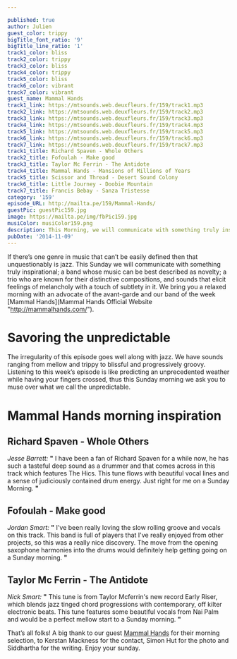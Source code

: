 ```yaml
---

published: true
author: Julien
guest_color: trippy
bigTitle_font_ratio: '9'
bigTitle_line_ratio: '1'
track1_color: bliss
track2_color: trippy
track3_color: bliss
track4_color: trippy
track5_color: bliss
track6_color: vibrant
track7_color: vibrant
guest_name: Mammal Hands
track1_link: https://mtsounds.web.deuxfleurs.fr/159/track1.mp3
track2_link: https://mtsounds.web.deuxfleurs.fr/159/track2.mp3
track3_link: https://mtsounds.web.deuxfleurs.fr/159/track3.mp3
track4_link: https://mtsounds.web.deuxfleurs.fr/159/track4.mp3
track5_link: https://mtsounds.web.deuxfleurs.fr/159/track5.mp3
track6_link: https://mtsounds.web.deuxfleurs.fr/159/track6.mp3
track7_link: https://mtsounds.web.deuxfleurs.fr/159/track7.mp3
track1_title: Richard Spaven - Whole Others
track2_title: Fofoulah - Make good
track3_title: Taylor Mc Ferrin - The Antidote
track4_title: Mammal Hands - Mansions of Millions of Years
track5_title: Scissor and Thread - Desert Sound Colony
track6_title: Little Journey - Doobie Mountain
track7_title: Francis Bebay - Sanza Tristesse
category: '159'
episode_URL: http://mailta.pe/159/Mammal-Hands/
guestPic: guestPic159.jpg
image: https://mailta.pe/img/fbPic159.jpg
musiColor: musiColor159.png
description: This Morning, we will communicate with something truly inspirational; a band whose music can be best described as novelty; a trio who are known for their distinctive compositions, and sounds that elicit feelings of melancholy with a touch of subtlety in it. We bring you a relaxed morning with an advocate of the avant-garde and our band of the week Mammal Hands.
pubDate: '2014-11-09'
---
```



If there’s one genre in music that can’t be easily defined then that unquestionably is jazz. This Sunday we will communicate with something truly inspirational; a band whose music can be best described as novelty; a trio who are known for their distinctive compositions, and sounds that elicit feelings of melancholy with a touch of subtlety in it. We bring you a relaxed morning with an advocate of the avant-garde and our band of the week [Mammal Hands](Mammal Hands Official Website "http://mammalhands.com/").

# Savoring the unpredictable
The irregularity of this episode goes well along with jazz.  We have sounds ranging from mellow and trippy to blissful and progressively groovy.  Listening to this week’s episode is like predicting an unprecedented weather while having your fingers crossed, thus this Sunday morning we ask you to muse over what we call the unpredictable.

# Mammal Hands morning inspiration

## Richard Spaven - Whole Others
_Jesse Barrett:_ **"** I have been a fan of Richard Spaven for a while now, he has such a tasteful deep sound as a drummer and that comes across in this track which features The Hics. This tune flows with beautiful vocal lines and a sense of judiciously contained drum energy. Just right for me on a Sunday Morning. **"** 
 
## Fofoulah - Make good
_Jordan Smart:_ **"** I've been really loving the slow rolling groove and vocals on this track. This band is full of players that I've really enjoyed from other projects, so this was a really nice discovery. The move from the opening saxophone harmonies into the drums would definitely help getting going on a Sunday morning. **"** 
 
## Taylor Mc Ferrin - The Antidote
_Nick Smart:_ **"** This tune is from Taylor Mcferrin's new record Early Riser, which blends jazz tinged chord progressions with contemporary, off kilter electronic beats. This tune features some beautiful vocals from Nai Palm and would be a perfect mellow start to a Sunday morning. **"**  


That’s all folks! A big thank to our guest [Mammal Hands](https://mammalhands.bandcamp.com/ "Mammal Hands Bandcamp") for their morning selection, to Kerstan Mackness for the contact, Simon Hut for the photo and Siddhartha for the writing. 
Enjoy your sunday.
